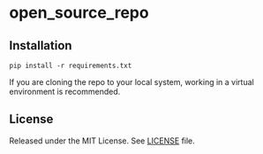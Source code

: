 # open_source_repo
## Installation
```
pip install -r requirements.txt
```
If you are cloning the repo to your local system, working in a virtual environment is recommended.

## License

Released under the MIT License. See [LICENSE](./LICENSE) file.